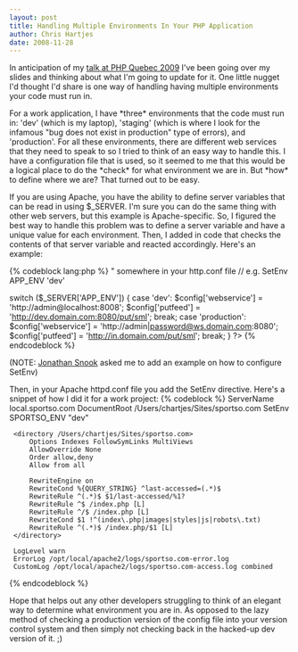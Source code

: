 ```yaml
--- 
layout: post
title: Handling Multiple Environments In Your PHP Application
author: Chris Hartjes
date: 2008-11-28
---
```

<p>In anticipation of my <a href="http://conf.phpquebec.com/en/session#deployment_is_not_a_4_letter_word">talk at PHP Quebec 2009</a> I've been going over my slides and thinking about what I'm going to update for it.  One little nugget I'd thought I'd share is one way of handling having multiple environments your code must run in.
</p>
<p>
For a work application, I have *three* environments that the code must run in:  'dev' (which is my laptop), 'staging' (which is where I look for the infamous "bug does not exist in production" type of errors), and 'production'.  For all these environments, there are different web services that they need to speak to so I tried to think of an easy way to handle this.  I have a configuration file that is used, so it seemed to me that this would be a logical place to do the *check* for what environment we are in.  But *how* to define where we are?  That turned out to be easy.
</p>
<p>
If you are using Apache, you have the ability to define server variables that can be read in using $_SERVER.  I'm sure you can do the same thing with other web servers, but this example is Apache-specific.  So, I figured the best way to handle this problem was to define a server variable and have a unique value for each environment.  Then, I added in code that checks the contents of that server variable and reacted accordingly.  Here's an example:
</p>
<p>
{% codeblock lang:php %}
<?php
// In Apache, add SetEnv APP_ENV "<unique environment value>" somewhere in your http.conf file
// e.g. SetEnv APP_ENV 'dev'

switch ($_SERVER['APP_ENV']) {
    case 'dev':
        $config['webservice'] = 'http://admin@localhost:8008';
        $config['putfeed'] = 'http://dev.domain.com:8080/put/sml';
        break;
    case 'production':
        $config['webservice'] = 'http://admin|password@ws.domain.com:8080';
        $config['putfeed'] = 'http://in.domain.com/put/sml';
        break;
}
?>
{% endcodeblock %}
</p>
<p>(NOTE:  <a href="http://snook.ca/jonathan/">Jonathan Snook</a> asked me to add an example on how to configure SetEnv)</p>
<p>
Then, in your Apache httpd.conf file you add the SetEnv directive.  Here's a snippet of how I did it for a work project:
{% codeblock %}
<virtualhost *:80> 
     ServerName local.sportso.com 
     DocumentRoot /Users/chartjes/Sites/sportso.com 
     SetEnv SPORTSO_ENV "dev" 
  
     <directory /Users/chartjes/Sites/sportso.com> 
         Options Indexes FollowSymLinks MultiViews 
         AllowOverride None 
         Order allow,deny 
         Allow from all 
          
         RewriteEngine on 
         RewriteCond %{QUERY_STRING} ^last-accessed=(.*)$ 
         RewriteRule ^(.*)$ $1/last-accessed/%1? 
         RewriteRule ^$ /index.php [L] 
         RewriteRule ^/$ /index.php [L] 
         RewriteCond $1 !^(index\.php|images|styles|js|robots\.txt) 
         RewriteRule ^(.*)$ /index.php/$1 [L] 
     </directory> 
      
     LogLevel warn 
     ErrorLog /opt/local/apache2/logs/sportso.com-error.log 
     CustomLog /opt/local/apache2/logs/sportso.com-access.log combined 
</virtualhost> 
{% endcodeblock %}
</p><p>
Hope that helps out any other developers struggling to think of an elegant way to determine what environment you are in.  As opposed to the lazy method of checking a production version of the config file into your version control system and then simply not checking back in the hacked-up dev version of it. ;)
</p>
